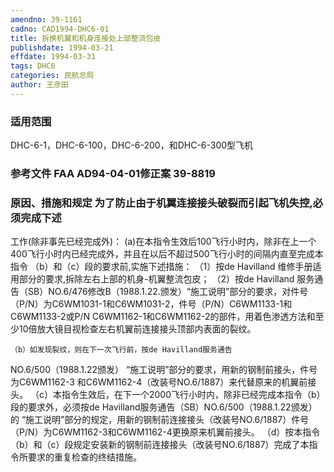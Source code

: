 ```yaml
---
amendno: 39-1161
cadno: CAD1994-DHC6-01
title: 拆换机翼和机身连接处上部整流包皮
publishdate: 1994-03-21
effdate: 1994-03-31
tags: DHC6
categories: 民航总局
author: 王彦田
---
```


### 适用范围 
DHC-6-1，DHC-6-100，DHC-6-200，和DHC-6-300型飞机

### 参考文件    FAA AD94-04-01修正案 39-8819

### 原因、措施和规定 为了防止由于机翼连接接头破裂而引起飞机失控,必须完成下述
工作(除非事先已经完成外)： 
    (a)在本指令生效后100飞行小时内，除非在上一个400飞行小时内已经完成外，并且在以后不超过500飞行小时的间隔内直至完成本指令
（b）和（c）段的要求前,实施下述措施： 
    （1）按de Havilland 维修手册适用部分的要求,拆除左右上部的机身-机翼整流包皮； 
    （2）按de Havilland 服务通告（SB）NO.6/476修改B（1988.1.22.颁发）“施工说明”部分的要求，对件号（P/N）为C6WM1031-1和C6WM1031-2，件号（P/N）C6WM1133-1和C6WM1133-2或P/N C6WM1162-1和C6WM1162-2的部件，用着色渗透方法和至少10倍放大镜目视检查左右机翼前连接接头顶部内表面的裂纹。 

    （b）如发现裂纹，则在下一次飞行前，按de Havilland服务通告
    
NO.6/500（1988.1.22颁发） “施工说明”部分的要求，用新的钢制前接头，件号为C6WM1162-3 和C6WM1162-4（改装号NO.6/1887）来代替原来的机翼前接头。 
    （c）本指令生效后，在下一个2000飞行小时内，除非已经完成本指令（b）段的要求外，必须按de Havilland服务通告（SB）NO.6/500（1988.1.22颁发）的 “施工说明”部分的规定，用新的钢制前连接接头（改装号NO.6/1887）件号（P/N）为C6WM1162-3和C6WM1162-4更换原来机翼前接头。 
    （d）按本指令（b）和（c）段规定安装新的钢制前连接接头（改装号NO.6/1887）完成了本指令所要求的重复检查的终结措施。

